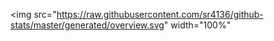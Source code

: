 <img src="https://raw.githubusercontent.com/sr4136/github-stats/master/generated/overview.svg" width="100%"
